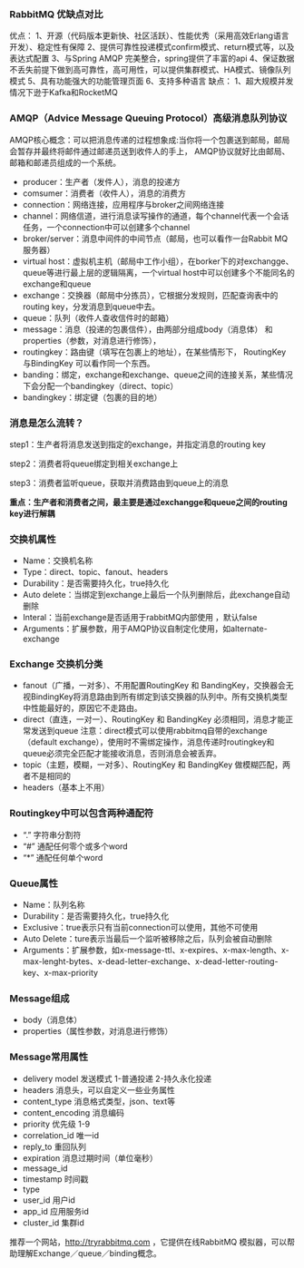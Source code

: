 ### RabbitMQ 优缺点对比 

优点：
1、开源（代码版本更新快、社区活跃）、性能优秀（采用高效Erlang语言开发）、稳定性有保障
2、提供可靠性投递模式confirm模式、return模式等，以及表达式配置
3、与Spring AMQP 完美整合，spring提供了丰富的api
4、保证数据不丢失前提下做到高可靠性，高可用性，可以提供集群模式、HA模式、镜像队列模式
5、具有功能强大的功能管理页面
6、支持多种语言
缺点：
1、超大规模并发情况下逊于Kafka和RocketMQ

### AMQP（Advice Message Queuing Protocol）高级消息队列协议

AMQP核心概念：可以把消息传递的过程想象成:当你将一个包裹送到邮局，邮局会暂存并最终将邮件通过邮递员送到收件人的手上， AMQP协议就好比由邮局、邮箱和邮递员组成的一个系统。

- producer：生产者（发件人），消息的投递方
- comsumer：消费者（收件人），消息的消费方
- connection：网络连接，应用程序与broker之间网络连接
- channel：网络信道，进行消息读写操作的通道，每个channel代表一个会话任务，一个connection中可以创建多个channel
- broker/server：消息中间件的中间节点（邮局，也可以看作一台Rabbit MQ服务器）
- virtual host：虚拟机主机（邮局中工作小组），在borker下的对exchangge、queue等进行最上层的逻辑隔离，一个virtual host中可以创建多个不能同名的exchange和queue
- exchange：交换器（邮局中分拣员），它根据分发规则，匹配查询表中的routing key，分发消息到queue中去。
- queue：队列（收件人查收信件时的邮箱）
- message：消息（投递的包裹信件），由两部分组成body（消息体） 和 properties（参数，对消息进行修饰），
- routingkey：路由键（填写在包裹上的地址），在某些情形下， RoutingKey 与BindingKey 可以看作同一个东西。
- banding：绑定，exchange和exchange、queue之间的连接关系，某些情况下会分配一个bandingkey（direct、topic）
- bandingkey：绑定键（包裹的目的地）


### 消息是怎么流转？
step1：生产者将消息发送到指定的exchange，并指定消息的routing key

step2：消费者将queue绑定到相关exchange上

step3：消费者监听queue，获取并消费路由到queue上的消息

**重点：生产者和消费者之间，最主要是通过exchangge和queue之间的routing key进行解耦**


### 交换机属性
- Name：交换机名称
- Type：direct、topic、fanout、headers
- Durability：是否需要持久化，true持久化
- Auto delete：当绑定到exchange上最后一个队列删除后，此exchange自动删除
- Interal：当前exchange是否适用于rabbitMQ内部使用 ，默认false
- Arguments：扩展参数，用于AMQP协议自制定化使用，如alternate-exchange

### Exchange 交换机分类
- fanout（广播，一对多）、不用配置RoutingKey 和 BandingKey，交换器会无视BindingKey将消息路由到所有绑定到该交换器的队列中。所有交换机类型中性能最好的，原因它不走路由。
- direct（直连，一对一）、RoutingKey 和 BandingKey 必须相同，消息才能正常发送到queue
注意：direct模式可以使用rabbitmq自带的exchange（default exchange），使用时不需绑定操作，消息传递时routingkey和queue必须完全匹配才能接收消息，否则消息会被丢弃。
- topic（主题，模糊，一对多）、RoutingKey 和 BandingKey 做模糊匹配，两者不是相同的
- headers（基本上不用）


### Routingkey中可以包含两种通配符
- “.”  字符串分割符
- “#” 通配任何零个或多个word
- “*” 通配任何单个word


### Queue属性
- Name：队列名称
- Durability：是否需要持久化，true持久化
- Exclusive：true表示只有当前connection可以使用，其他不可使用
- Auto Delete：ture表示当最后一个监听被移除之后，队列会被自动删除
- Arguments：扩展参数，如x-message-ttl、x-expires、x-max-length、x-max-lenght-bytes、x-dead-letter-exchange、x-dead-letter-routing-key、x-max-priority


### Message组成
- body（消息体） 
- properties（属性参数，对消息进行修饰）


### Message常用属性
- delivery model 发送模式 1-普通投递 2-持久永化投递
- headers 消息头，可以自定义一些业务属性
- content_type 消息格式类型，json、text等
- content_encoding 消息编码
- priority 优先级 1-9
- correlation_id 唯一id
- reply_to 重回队列
- expiration 消息过期时间（单位毫秒）
- message_id 
- timestamp 时间戳
- type 
- user_id 用户id
- app_id 应用服务id
- cluster_id 集群id


推荐一个网站，http://tryrabbitmq.com ，它提供在线RabbitMQ 模拟器，可以帮助理解Exchange／queue／binding概念。
